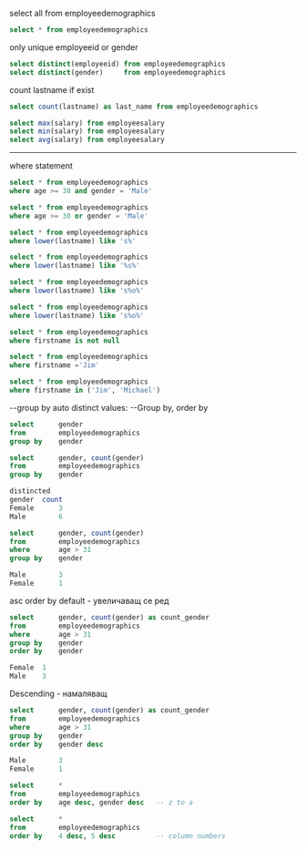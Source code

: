 ﻿select all from employeedemographics

```sql
select * from employeedemographics
```

only unique employeeid or gender
```sql
select distinct(employeeid) from employeedemographics
select distinct(gender) 	from employeedemographics
```

count lastname if exist

```sql
select count(lastname) as last_name from employeedemographics

select max(salary) from employeesalary
select min(salary) from employeesalary
select avg(salary) from employeesalary
```

-------------------
where statement

```sql
select * from employeedemographics
where age >= 30 and gender = 'Male'
```

```sql
select * from employeedemographics
where age >= 30 or gender = 'Male'
```

```sql
select * from employeedemographics
where lower(lastname) like 's%'
```

```sql
select * from employeedemographics
where lower(lastname) like '%s%'
```

```sql
select * from employeedemographics
where lower(lastname) like 's%o%'
```

```sql
select * from employeedemographics
where lower(lastname) like 's%o%'
```
	
```sql
select * from employeedemographics
where firstname is not null
```

```sql
select * from employeedemographics
where firstname ='Jim'
```

```sql
select * from employeedemographics
where firstname in ('Jim', 'Michael')
```

--group by auto distinct values:
--Group by, order by

```sql
select 		gender 
from 		employeedemographics
group by 	gender
```

```sql
select 		gender, count(gender)
from 		employeedemographics
group by 	gender
```
```sql
distincted
gender	count
Female		3
Male		6
```
```sql
select 		gender, count(gender)
from 		employeedemographics
where 		age > 31
group by 	gender
```
```sql
Male		3
Female		1
```

asc order by default - увеличаващ се ред

```sql
select 		gender, count(gender) as count_gender
from 		employeedemographics
where 		age > 31
group by 	gender
order by 	gender
```

```sql
Female	1
Male	3
```

Descending - намаляващ

```sql
select 		gender, count(gender) as count_gender
from 		employeedemographics
where 		age > 31
group by 	gender
order by 	gender desc
```

```sql
Male		3
Female		1
```

```sql
select 		*
from 		employeedemographics
order by 	age desc, gender desc 	-- z to a
```

```sql
select 		*
from 		employeedemographics
order by 	4 desc, 5 desc			-- column numbers
```

